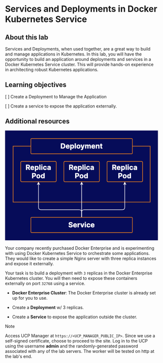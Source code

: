 # Services and Deployments in Docker Kubernetes Service

## About this lab

Services and Deployments, when used together, are a great way to build and manage applications in Kubernetes. In this lab, you will have the opportunity to build an application around deployments and services in a Docker Kubernetes Service cluster. This will provide hands-on experience in architecting robust Kubernetes applications.

## Learning objectives

[ ] Create a Deployment to Manage the Application

[ ] Create a service to expose the application externally.

## Additional resources

![Fig. 1 Lab Diagram](../../../img/kubernetes/services-and-deployments.demo/diag01.png)

Your company recently purchased Docker Enterprise and is experimenting with using Docker Kubernetes Service to orchestrate some applications. They would like to create a simple Nginx server with three replica instances and expose it externally.

Your task is to build a deployment with `3` replicas in the Docker Enterprise Kubernetes cluster. You will then need to expose these containers externally on port `32768` using a service.

* **Docker Enterprise Cluster**: The Docker Enterprise cluster is already set up for you to use.

* Create a **Deployment** w/ 3 replicas.

* Create a **Service** to expose the application outside the cluster.

> [!NOTE]
> 
> Access UCP Manager at `https://<UCP_MANAGER_PUBLIC_IP>`. Since we use a self-signed certificate, choose to proceed to the site. Log in to the UCP using the username **admin** and the randomly-generated password associated with any of the lab servers. The worker will be tested on http at the lab's end.


